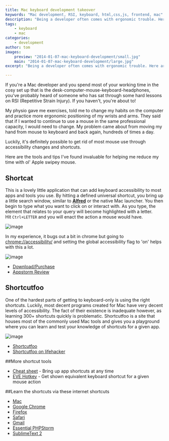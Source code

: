 ```yaml
---
title: Mac keyboard development takeover
keywords: "Mac development, RSI, keyboard, html,css,js, frontend, mac"
description: "Being a developer often comes with ergonomic trouble. Here are some ways you can optimise your mac setup for better development health."
tags:
    - keyboard
    - mac
categories:
    - development
author: tom
images:
    preview: "2014-01-07-mac-keyboard-development/small.jpg"
    main: "2014-01-07-mac-keyboard-development/large.jpg"
excerpt: "Being a developer often comes with ergonomic trouble. Here are some ways you can optimise your mac setup for better development health."

---
```


If you're a Mac developer and you spend most of your working time in the cosy set up that is the desk-computer-mouse-keyboard-headphones, you've probably heard of someone who has sat through some hard lessons on RSI (Repetitive Strain Injury). If you haven't, you're about to!

My physio gave me exercises, told me to change my habits on the computer and practice more ergonomic positioning of my wrists and arms. They said that if I wanted to continue to use a mouse in the same professional capacity, I would need to change. My problem came about from moving my hand from mouse to keyboard and back again, hundreds of times a day.

Luckily, it's definitely possible to get rid of most mouse use through accessibility changes and shortcuts.

Here are the tools and tips I've found invaluable for helping me reduce my time with ol' Apple swipey mouse.

## Shortcat

This is a lovely little application that can add keyboard accessibility to most apps and tools you use. By hitting a defined universal 
shortcut, you bring up a little search window, similar to **[Alfred](http://www.alfredapp.com/)** or the native Mac launcher. You then begin to type what you want to click on or 
interact with. As you type, the element that relates to your query will become highlighted with a letter. Hit `Ctrl+LETTER` and you will enact the 
action a mouse would have.

![image](/design/images/posts/2014-01-07-mac-keyboard-development/shortcat.jpg)

In my experience, it bugs out a bit in chrome but going to [chrome://accessibility/](chrome://accessibility/) and setting the global accessibility flag to 'on' helps with this a lot.

![image](/design/images/posts/2014-01-07-mac-keyboard-development/accessibility.jpg)

- [Download/Purchase](https://shortcatapp.com/)
- [Appstorm Review](http://mac.appstorm.net/reviews/utilities/shortcat-use-your-keyboard-for-everything-onscreen/)

## Shortcutfoo
 
One of the hardest parts of getting to keyboard-only is using the right shortcuts. Luckily, most decent programs created for Mac have very decent levels of accessibility. The fact of their existence is inadequate however, as learning 300+ shortcuts quickly is problematic. Shortcutfoo is a site that houses most of the commonly used Mac tools and gives you a playground where you can learn and test your knowledge of shortcuts for a given app.

![image](/design/images/posts/2014-01-07-mac-keyboard-development/shortcutfoo.jpg)

- [Shortcutfoo](https://www.shortcutfoo.com/)
- [Shortcutfoo on lifehacker](http://lifehacker.com/5947286/shortcutfoo-trains-you-to-become-a-keyboard-shortcut-ninja)

##More shortcut tools

- [Cheat sheet](http://www.cheatsheetapp.com/CheatSheet) - Bring up app shortcuts at any time
- [EVE Hotkey](http://www.hotkey-eve.com/) - Get shown equivalent keyboard shortcut for a given mouse action

##Learn the shortcuts via these internet shortcuts

- [Mac](http://support.apple.com/en-au/HT201236)
- [Google Chrome](https://support.google.com/chrome/answer/157179?hl=en)
- [Firefox](https://support.mozilla.org/en-US/kb/keyboard-shortcuts-perform-firefox-tasks-quickly)
- [Safari](http://support.apple.com/kb/PH17148)
- [Gmail](https://support.google.com/mail/answer/6594?hl=en)
- [Essential PHPStorm](https://www.jetbrains.com/phpstorm/help/keyboard-shortcuts-you-cannot-miss.html)
- [SublimeText 2](http://sublime-text-unofficial-documentation.readthedocs.org/en/latest/reference/keyboard_shortcuts_osx.html)